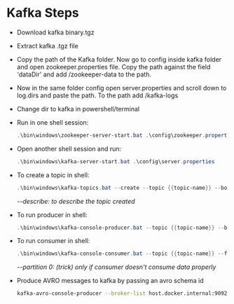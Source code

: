 # Kafka Steps

- Download kafka binary.tgz
- Extract kafka .tgz file
- Copy the path of the Kafka folder. Now go to config inside kafka folder and open zookeeper.properties file. Copy the path against the field 'dataDir' and add /zookeeper-data to the path.
- Now in the same folder config open server.properties and scroll down to log.dirs and paste the path. To the path add /kafka-logs
- Change dir to kafka in powershell/terminal
- Run in one shell session:

  ```powershell
  .\bin\windows\zookeeper-server-start.bat .\config\zookeeper.properties

  ```

- Open another shell session and run:

  ```powershell
  .\bin\windows\kafka-server-start.bat .\config\server.properties

  ```

- To create a topic in shell:

  ```powershell
  .\bin\windows\kafka-topics.bat --create --topic {{topic-name}} --bootstrap-server localhost:9092
  ```

  _--describe: to describe the topic created_

- To run producer in shell:

  ```powershell
  .\bin\windows\kafka-console-producer.bat --topic {{topic-name}} --bootstrap-server localhost:9092

  ```

- To run consumer in shell:

  ```powershell
  .\bin\windows\kafka-console-consumer.bat --topic {{topic-name}} --from-beginning --bootstrap-server localhost:9092 --partition 0
  ```

  _--partition 0: (trick) only if consumer doesn't consume data properly_

- Produce AVRO messages to kafka by passing an avro schema id

  ```bash
  kafka-avro-console-producer --broker-list host.docker.internal:9092 --topic integration-yara-digitalsolution-polaris --property schema.registry.url=host.docker.internal:8081 --property value.schema.id=13
  ```
